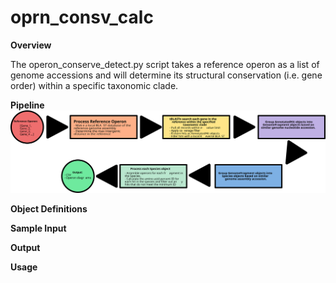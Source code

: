 # oprn_consv_calc

**Overview**

The operon_conserve_detect.py script takes a reference operon as a list of genome accessions and will determine its structural conservation (i.e. gene order) within a specific taxonomic clade.

**Pipeline**
![Workflow](/extra/operon_detect_pipeline.svg)

**Object Definitions**

**Sample Input**

**Output**

**Usage**

